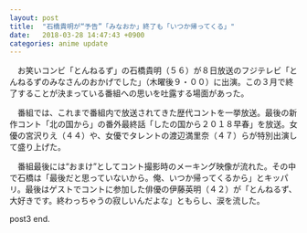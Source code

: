```yaml
---
layout: post
title:  "石橋貴明が“予告”「みなおか」終了も「いつか帰ってくる」"
date:   2018-03-28 14:47:43 +0900
categories: anime update
---
```

　お笑いコンビ「とんねるず」の石橋貴明（５６）が８日放送のフジテレビ「とんねるずのみなさんのおかげでした」（木曜後９・００）に出演。この３月で終了することが決まっている番組への思いを吐露する場面があった。

　番組では、これまで番組内で放送されてきた歴代コントを一挙放送。最後の新作コント「北の国から」の番外最終話「したの国から２０１８早春」を放送。女優の宮沢りえ（４４）や、女優でタレントの渡辺満里奈（４７）らが特別出演して盛り上げた。

　番組最後には“おまけ”としてコント撮影時のメーキング映像が流れた。その中で石橋は「最後だと思っていないから。俺、いつか帰ってくるから」とキッパリ。最後はゲストでコントに参加した俳優の伊藤英明（４２）が「とんねるず、大好きです。終わっちゃうの寂しいんだよな」ともらし、涙を流した。

post3 end.

